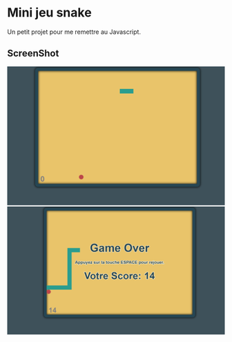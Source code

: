 # Mini jeu snake

Un petit projet pour me remettre au Javascript.

## ScreenShot

![screenshot2](img/screenshot2.png)
![screenshot1](img/screenshot1.png)
